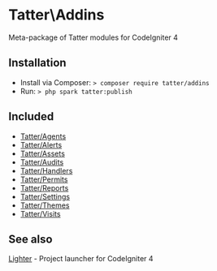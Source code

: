# Tatter\Addins
Meta-package of Tatter modules for CodeIgniter 4

## Installation

* Install via Composer: `> composer require tatter/addins`
* Run: `> php spark tatter:publish`

## Included

* [Tatter/Agents](https://github.com/tattersoftware/codeigniter4-agents)
* [Tatter/Alerts](https://github.com/tattersoftware/codeigniter4-alerts)
* [Tatter/Assets](https://github.com/tattersoftware/codeigniter4-assets)
* [Tatter/Audits](https://github.com/tattersoftware/codeigniter4-audits)
* [Tatter/Handlers](https://github.com/tattersoftware/codeigniter4-handlers)
* [Tatter/Permits](https://github.com/tattersoftware/codeigniter4-permits)
* [Tatter/Reports](https://github.com/tattersoftware/codeigniter4-reports)
* [Tatter/Settings](https://github.com/tattersoftware/codeigniter4-settings)
* [Tatter/Themes](https://github.com/tattersoftware/codeigniter4-themes)
* [Tatter/Visits](https://github.com/tattersoftware/codeigniter4-visits)

## See also

[Lighter](https://github.com/tattersoftware/lighter) - Project launcher for CodeIgniter 4